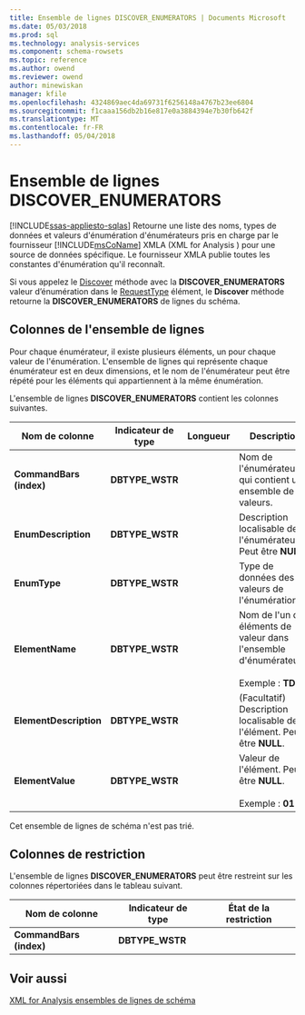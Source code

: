 ```yaml
---
title: Ensemble de lignes DISCOVER_ENUMERATORS | Documents Microsoft
ms.date: 05/03/2018
ms.prod: sql
ms.technology: analysis-services
ms.component: schema-rowsets
ms.topic: reference
ms.author: owend
ms.reviewer: owend
author: minewiskan
manager: kfile
ms.openlocfilehash: 4324869aec4da69731f6256148a4767b23ee6804
ms.sourcegitcommit: f1caaa156db2b16e817e0a3884394e7b30fb642f
ms.translationtype: MT
ms.contentlocale: fr-FR
ms.lasthandoff: 05/04/2018
---
```

# <a name="discoverenumerators-rowset"></a>Ensemble de lignes DISCOVER_ENUMERATORS
[!INCLUDE[ssas-appliesto-sqlas](../../../includes/ssas-appliesto-sqlas.md)]
  Retourne une liste des noms, types de données et valeurs d'énumération d'énumérateurs pris en charge par le fournisseur [!INCLUDE[msCoName](../../../includes/msconame-md.md)] XMLA (XML for Analysis ) pour une source de données spécifique. Le fournisseur XMLA publie toutes les constantes d'énumération qu'il reconnaît.  
  
 Si vous appelez le [Discover](../../../analysis-services/xmla/xml-elements-methods-discover.md) méthode avec la **DISCOVER_ENUMERATORS** valeur d’énumération dans le [RequestType](../../../analysis-services/xmla/xml-elements-properties/requesttype-element-xmla.md) élément, le **Discover** méthode retourne la **DISCOVER_ENUMERATORS** de lignes du schéma.  
  
## <a name="rowset-columns"></a>Colonnes de l'ensemble de lignes  
 Pour chaque énumérateur, il existe plusieurs éléments, un pour chaque valeur de l'énumération. L'ensemble de lignes qui représente chaque énumérateur est en deux dimensions, et le nom de l'énumérateur peut être répété pour les éléments qui appartiennent à la même énumération.  
  
 L'ensemble de lignes **DISCOVER_ENUMERATORS** contient les colonnes suivantes.  
  
|Nom de colonne|Indicateur de type|Longueur| Description|  
|-----------------|--------------------|------------|-----------------|  
|**CommandBars (index)**|**DBTYPE_WSTR**||Nom de l'énumérateur qui contient un ensemble de valeurs.|  
|**EnumDescription**|**DBTYPE_WSTR**||Description localisable de l'énumérateur. Peut être **NULL**.|  
|**EnumType**|**DBTYPE_WSTR**||Type de données des valeurs de l'énumération.|  
|**ElementName**|**DBTYPE_WSTR**||Nom de l'un des éléments de valeur dans l'ensemble d'énumérateurs.<br /><br /> Exemple : **TDP**|  
|**ElementDescription**|**DBTYPE_WSTR**||(Facultatif) Description localisable de l'élément. Peut être **NULL**.|  
|**ElementValue**|**DBTYPE_WSTR**||Valeur de l'élément. Peut être **NULL**.<br /><br /> Exemple : **01**|  
  
 Cet ensemble de lignes de schéma n'est pas trié.  
  
## <a name="restriction-columns"></a>Colonnes de restriction  
 L'ensemble de lignes **DISCOVER_ENUMERATORS** peut être restreint sur les colonnes répertoriées dans le tableau suivant.  
  
|Nom de colonne|Indicateur de type|État de la restriction|  
|-----------------|--------------------|-----------------------|  
|**CommandBars (index)**|**DBTYPE_WSTR**||  
  
## <a name="see-also"></a>Voir aussi  
 [XML for Analysis ensembles de lignes de schéma](../../../analysis-services/schema-rowsets/xml/xml-for-analysis-schema-rowsets.md)  
  
  
